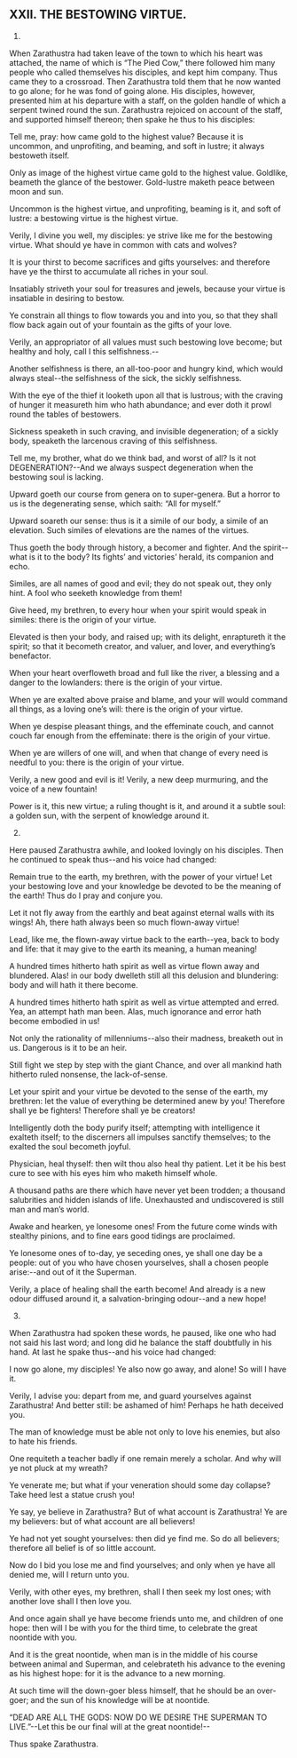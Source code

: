 ## XXII. THE BESTOWING VIRTUE.

1.

When Zarathustra had taken leave of the town to which his heart was
attached, the name of which is “The Pied Cow,” there followed him many
people who called themselves his disciples, and kept him company. Thus
came they to a crossroad. Then Zarathustra told them that he now wanted
to go alone; for he was fond of going alone. His disciples, however,
presented him at his departure with a staff, on the golden handle of
which a serpent twined round the sun. Zarathustra rejoiced on account
of the staff, and supported himself thereon; then spake he thus to his
disciples:

Tell me, pray: how came gold to the highest value? Because it is
uncommon, and unprofiting, and beaming, and soft in lustre; it always
bestoweth itself.

Only as image of the highest virtue came gold to the highest value.
Goldlike, beameth the glance of the bestower. Gold-lustre maketh peace
between moon and sun.

Uncommon is the highest virtue, and unprofiting, beaming is it, and soft
of lustre: a bestowing virtue is the highest virtue.

Verily, I divine you well, my disciples: ye strive like me for the
bestowing virtue. What should ye have in common with cats and wolves?

It is your thirst to become sacrifices and gifts yourselves: and
therefore have ye the thirst to accumulate all riches in your soul.

Insatiably striveth your soul for treasures and jewels, because your
virtue is insatiable in desiring to bestow.

Ye constrain all things to flow towards you and into you, so that they
shall flow back again out of your fountain as the gifts of your love.

Verily, an appropriator of all values must such bestowing love become;
but healthy and holy, call I this selfishness.--

Another selfishness is there, an all-too-poor and hungry kind, which
would always steal--the selfishness of the sick, the sickly selfishness.

With the eye of the thief it looketh upon all that is lustrous; with the
craving of hunger it measureth him who hath abundance; and ever doth it
prowl round the tables of bestowers.

Sickness speaketh in such craving, and invisible degeneration; of a
sickly body, speaketh the larcenous craving of this selfishness.

Tell me, my brother, what do we think bad, and worst of all? Is it not
DEGENERATION?--And we always suspect degeneration when the bestowing
soul is lacking.

Upward goeth our course from genera on to super-genera. But a horror to
us is the degenerating sense, which saith: “All for myself.”

Upward soareth our sense: thus is it a simile of our body, a simile of
an elevation. Such similes of elevations are the names of the virtues.

Thus goeth the body through history, a becomer and fighter. And the
spirit--what is it to the body? Its fights’ and victories’ herald, its
companion and echo.

Similes, are all names of good and evil; they do not speak out, they
only hint. A fool who seeketh knowledge from them!

Give heed, my brethren, to every hour when your spirit would speak in
similes: there is the origin of your virtue.

Elevated is then your body, and raised up; with its delight, enraptureth
it the spirit; so that it becometh creator, and valuer, and lover, and
everything’s benefactor.

When your heart overfloweth broad and full like the river, a blessing
and a danger to the lowlanders: there is the origin of your virtue.

When ye are exalted above praise and blame, and your will would command
all things, as a loving one’s will: there is the origin of your virtue.

When ye despise pleasant things, and the effeminate couch, and cannot
couch far enough from the effeminate: there is the origin of your
virtue.

When ye are willers of one will, and when that change of every need is
needful to you: there is the origin of your virtue.

Verily, a new good and evil is it! Verily, a new deep murmuring, and the
voice of a new fountain!

Power is it, this new virtue; a ruling thought is it, and around it a
subtle soul: a golden sun, with the serpent of knowledge around it.

2.

Here paused Zarathustra awhile, and looked lovingly on his disciples.
Then he continued to speak thus--and his voice had changed:

Remain true to the earth, my brethren, with the power of your virtue!
Let your bestowing love and your knowledge be devoted to be the meaning
of the earth! Thus do I pray and conjure you.

Let it not fly away from the earthly and beat against eternal walls with
its wings! Ah, there hath always been so much flown-away virtue!

Lead, like me, the flown-away virtue back to the earth--yea, back
to body and life: that it may give to the earth its meaning, a human
meaning!

A hundred times hitherto hath spirit as well as virtue flown away
and blundered. Alas! in our body dwelleth still all this delusion and
blundering: body and will hath it there become.

A hundred times hitherto hath spirit as well as virtue attempted and
erred. Yea, an attempt hath man been. Alas, much ignorance and error
hath become embodied in us!

Not only the rationality of millenniums--also their madness, breaketh
out in us. Dangerous is it to be an heir.

Still fight we step by step with the giant Chance, and over all mankind
hath hitherto ruled nonsense, the lack-of-sense.

Let your spirit and your virtue be devoted to the sense of the earth,
my brethren: let the value of everything be determined anew by you!
Therefore shall ye be fighters! Therefore shall ye be creators!

Intelligently doth the body purify itself; attempting with intelligence
it exalteth itself; to the discerners all impulses sanctify themselves;
to the exalted the soul becometh joyful.

Physician, heal thyself: then wilt thou also heal thy patient. Let it be
his best cure to see with his eyes him who maketh himself whole.

A thousand paths are there which have never yet been trodden; a thousand
salubrities and hidden islands of life. Unexhausted and undiscovered is
still man and man’s world.

Awake and hearken, ye lonesome ones! From the future come winds with
stealthy pinions, and to fine ears good tidings are proclaimed.

Ye lonesome ones of to-day, ye seceding ones, ye shall one day be a
people: out of you who have chosen yourselves, shall a chosen people
arise:--and out of it the Superman.

Verily, a place of healing shall the earth become! And already is a new
odour diffused around it, a salvation-bringing odour--and a new hope!

3.

When Zarathustra had spoken these words, he paused, like one who had not
said his last word; and long did he balance the staff doubtfully in his
hand. At last he spake thus--and his voice had changed:

I now go alone, my disciples! Ye also now go away, and alone! So will I
have it.

Verily, I advise you: depart from me, and guard yourselves against
Zarathustra! And better still: be ashamed of him! Perhaps he hath
deceived you.

The man of knowledge must be able not only to love his enemies, but also
to hate his friends.

One requiteth a teacher badly if one remain merely a scholar. And why
will ye not pluck at my wreath?

Ye venerate me; but what if your veneration should some day collapse?
Take heed lest a statue crush you!

Ye say, ye believe in Zarathustra? But of what account is Zarathustra!
Ye are my believers: but of what account are all believers!

Ye had not yet sought yourselves: then did ye find me. So do all
believers; therefore all belief is of so little account.

Now do I bid you lose me and find yourselves; and only when ye have all
denied me, will I return unto you.

Verily, with other eyes, my brethren, shall I then seek my lost ones;
with another love shall I then love you.

And once again shall ye have become friends unto me, and children of one
hope: then will I be with you for the third time, to celebrate the great
noontide with you.

And it is the great noontide, when man is in the middle of his course
between animal and Superman, and celebrateth his advance to the evening
as his highest hope: for it is the advance to a new morning.

At such time will the down-goer bless himself, that he should be an
over-goer; and the sun of his knowledge will be at noontide.

“DEAD ARE ALL THE GODS: NOW DO WE DESIRE THE SUPERMAN TO LIVE.”--Let
this be our final will at the great noontide!--

Thus spake Zarathustra.




